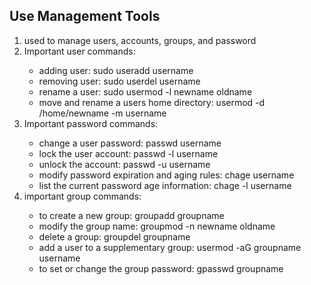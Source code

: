 ## Use Management Tools


<ol>
<li> used to manage users, accounts, groups, and password </li>
<li>Important user  commands:  </li>
<ul>
<li> adding user: sudo useradd username </li>
<li> removing user: sudo userdel username </li>
<li> rename a user: sudo usermod -l newname oldname </li>
<li> move and rename a users home directory: usermod -d /home/newname -m username </li>
</ul>

<li>Important password commands: </li>
<ul>
<li> change a user password: passwd username </li>
<li> lock the user account: passwd -l username </li>
<li> unlock the account: passwd -u username </li>
<li> modify password expiration and aging rules: chage username </li>
<li> list the current password age information: chage -l username </li>
</ul>

<li> important group commands: </li>
<ul>
<li> to create a new group: groupadd groupname </li>
<li> modify the group name: groupmod -n newname oldname </li>
<li> delete a group: groupdel groupname </li>
<li> add a user to a supplementary group: usermod -aG groupname username </li>
<li> to set or change the group password: gpasswd groupname 
</li>
</ul>
</ol>
